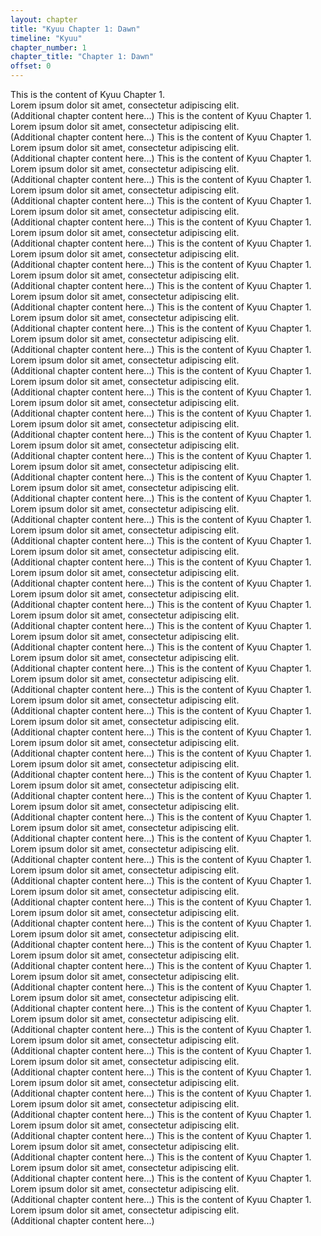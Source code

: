 ```yaml
---
layout: chapter
title: "Kyuu Chapter 1: Dawn"
timeline: "Kyuu"
chapter_number: 1
chapter_title: "Chapter 1: Dawn"
offset: 0
---
```


This is the content of Kyuu Chapter 1.  
Lorem ipsum dolor sit amet, consectetur adipiscing elit.  
(Additional chapter content here...)
This is the content of Kyuu Chapter 1.  
Lorem ipsum dolor sit amet, consectetur adipiscing elit.  
(Additional chapter content here...)
This is the content of Kyuu Chapter 1.  
Lorem ipsum dolor sit amet, consectetur adipiscing elit.  
(Additional chapter content here...)
This is the content of Kyuu Chapter 1.  
Lorem ipsum dolor sit amet, consectetur adipiscing elit.  
(Additional chapter content here...)
This is the content of Kyuu Chapter 1.  
Lorem ipsum dolor sit amet, consectetur adipiscing elit.  
(Additional chapter content here...)
This is the content of Kyuu Chapter 1.  
Lorem ipsum dolor sit amet, consectetur adipiscing elit.  
(Additional chapter content here...)
This is the content of Kyuu Chapter 1.  
Lorem ipsum dolor sit amet, consectetur adipiscing elit.  
(Additional chapter content here...)
This is the content of Kyuu Chapter 1.  
Lorem ipsum dolor sit amet, consectetur adipiscing elit.  
(Additional chapter content here...)
This is the content of Kyuu Chapter 1.  
Lorem ipsum dolor sit amet, consectetur adipiscing elit.  
(Additional chapter content here...)
This is the content of Kyuu Chapter 1.  
Lorem ipsum dolor sit amet, consectetur adipiscing elit.  
(Additional chapter content here...)
This is the content of Kyuu Chapter 1.  
Lorem ipsum dolor sit amet, consectetur adipiscing elit.  
(Additional chapter content here...)
This is the content of Kyuu Chapter 1.  
Lorem ipsum dolor sit amet, consectetur adipiscing elit.  
(Additional chapter content here...)
This is the content of Kyuu Chapter 1.  
Lorem ipsum dolor sit amet, consectetur adipiscing elit.  
(Additional chapter content here...)
This is the content of Kyuu Chapter 1.  
Lorem ipsum dolor sit amet, consectetur adipiscing elit.  
(Additional chapter content here...)
This is the content of Kyuu Chapter 1.  
Lorem ipsum dolor sit amet, consectetur adipiscing elit.  
(Additional chapter content here...)
This is the content of Kyuu Chapter 1.  
Lorem ipsum dolor sit amet, consectetur adipiscing elit.  
(Additional chapter content here...)
This is the content of Kyuu Chapter 1.  
Lorem ipsum dolor sit amet, consectetur adipiscing elit.  
(Additional chapter content here...)
This is the content of Kyuu Chapter 1.  
Lorem ipsum dolor sit amet, consectetur adipiscing elit.  
(Additional chapter content here...)
This is the content of Kyuu Chapter 1.  
Lorem ipsum dolor sit amet, consectetur adipiscing elit.  
(Additional chapter content here...)
This is the content of Kyuu Chapter 1.  
Lorem ipsum dolor sit amet, consectetur adipiscing elit.  
(Additional chapter content here...)
This is the content of Kyuu Chapter 1.  
Lorem ipsum dolor sit amet, consectetur adipiscing elit.  
(Additional chapter content here...)
This is the content of Kyuu Chapter 1.  
Lorem ipsum dolor sit amet, consectetur adipiscing elit.  
(Additional chapter content here...)
This is the content of Kyuu Chapter 1.  
Lorem ipsum dolor sit amet, consectetur adipiscing elit.  
(Additional chapter content here...)
This is the content of Kyuu Chapter 1.  
Lorem ipsum dolor sit amet, consectetur adipiscing elit.  
(Additional chapter content here...)
This is the content of Kyuu Chapter 1.  
Lorem ipsum dolor sit amet, consectetur adipiscing elit.  
(Additional chapter content here...)
This is the content of Kyuu Chapter 1.  
Lorem ipsum dolor sit amet, consectetur adipiscing elit.  
(Additional chapter content here...)
This is the content of Kyuu Chapter 1.  
Lorem ipsum dolor sit amet, consectetur adipiscing elit.  
(Additional chapter content here...)
This is the content of Kyuu Chapter 1.  
Lorem ipsum dolor sit amet, consectetur adipiscing elit.  
(Additional chapter content here...)
This is the content of Kyuu Chapter 1.  
Lorem ipsum dolor sit amet, consectetur adipiscing elit.  
(Additional chapter content here...)
This is the content of Kyuu Chapter 1.  
Lorem ipsum dolor sit amet, consectetur adipiscing elit.  
(Additional chapter content here...)
This is the content of Kyuu Chapter 1.  
Lorem ipsum dolor sit amet, consectetur adipiscing elit.  
(Additional chapter content here...)
This is the content of Kyuu Chapter 1.  
Lorem ipsum dolor sit amet, consectetur adipiscing elit.  
(Additional chapter content here...)
This is the content of Kyuu Chapter 1.  
Lorem ipsum dolor sit amet, consectetur adipiscing elit.  
(Additional chapter content here...)
This is the content of Kyuu Chapter 1.  
Lorem ipsum dolor sit amet, consectetur adipiscing elit.  
(Additional chapter content here...)
This is the content of Kyuu Chapter 1.  
Lorem ipsum dolor sit amet, consectetur adipiscing elit.  
(Additional chapter content here...)
This is the content of Kyuu Chapter 1.  
Lorem ipsum dolor sit amet, consectetur adipiscing elit.  
(Additional chapter content here...)
This is the content of Kyuu Chapter 1.  
Lorem ipsum dolor sit amet, consectetur adipiscing elit.  
(Additional chapter content here...)
This is the content of Kyuu Chapter 1.  
Lorem ipsum dolor sit amet, consectetur adipiscing elit.  
(Additional chapter content here...)
This is the content of Kyuu Chapter 1.  
Lorem ipsum dolor sit amet, consectetur adipiscing elit.  
(Additional chapter content here...)
This is the content of Kyuu Chapter 1.  
Lorem ipsum dolor sit amet, consectetur adipiscing elit.  
(Additional chapter content here...)
This is the content of Kyuu Chapter 1.  
Lorem ipsum dolor sit amet, consectetur adipiscing elit.  
(Additional chapter content here...)
This is the content of Kyuu Chapter 1.  
Lorem ipsum dolor sit amet, consectetur adipiscing elit.  
(Additional chapter content here...)
This is the content of Kyuu Chapter 1.  
Lorem ipsum dolor sit amet, consectetur adipiscing elit.  
(Additional chapter content here...)
This is the content of Kyuu Chapter 1.  
Lorem ipsum dolor sit amet, consectetur adipiscing elit.  
(Additional chapter content here...)
This is the content of Kyuu Chapter 1.  
Lorem ipsum dolor sit amet, consectetur adipiscing elit.  
(Additional chapter content here...)
This is the content of Kyuu Chapter 1.  
Lorem ipsum dolor sit amet, consectetur adipiscing elit.  
(Additional chapter content here...)
This is the content of Kyuu Chapter 1.  
Lorem ipsum dolor sit amet, consectetur adipiscing elit.  
(Additional chapter content here...)
This is the content of Kyuu Chapter 1.  
Lorem ipsum dolor sit amet, consectetur adipiscing elit.  
(Additional chapter content here...)
This is the content of Kyuu Chapter 1.  
Lorem ipsum dolor sit amet, consectetur adipiscing elit.  
(Additional chapter content here...)
This is the content of Kyuu Chapter 1.  
Lorem ipsum dolor sit amet, consectetur adipiscing elit.  
(Additional chapter content here...)
This is the content of Kyuu Chapter 1.  
Lorem ipsum dolor sit amet, consectetur adipiscing elit.  
(Additional chapter content here...)
This is the content of Kyuu Chapter 1.  
Lorem ipsum dolor sit amet, consectetur adipiscing elit.  
(Additional chapter content here...)
This is the content of Kyuu Chapter 1.  
Lorem ipsum dolor sit amet, consectetur adipiscing elit.  
(Additional chapter content here...)
